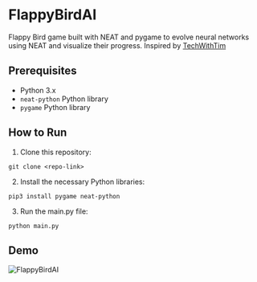 # FlappyBirdAI
Flappy Bird game built with NEAT and pygame to evolve neural networks using NEAT and visualize their progress. Inspired by [TechWithTim](https://www.youtube.com/watch?v=MMxFDaIOHsE&list=PLzMcBGfZo4-lwGZWXz5Qgta_YNX3_vLS2&index=1) 

## Prerequisites
- Python 3.x
- `neat-python` Python library
- `pygame` Python library
## How to Run

1. Clone this repository:
```
git clone <repo-link>
```
2. Install the necessary Python libraries:
```
pip3 install pygame neat-python
```
3. Run the main.py file:
```
python main.py
```
## Demo
![FlappyBirdAI](https://github.com/MohammadYaserAzrak/FlappyBirdAI/assets/110301018/39d65869-4cf2-4ca6-8766-f8f8f4e47d17)
